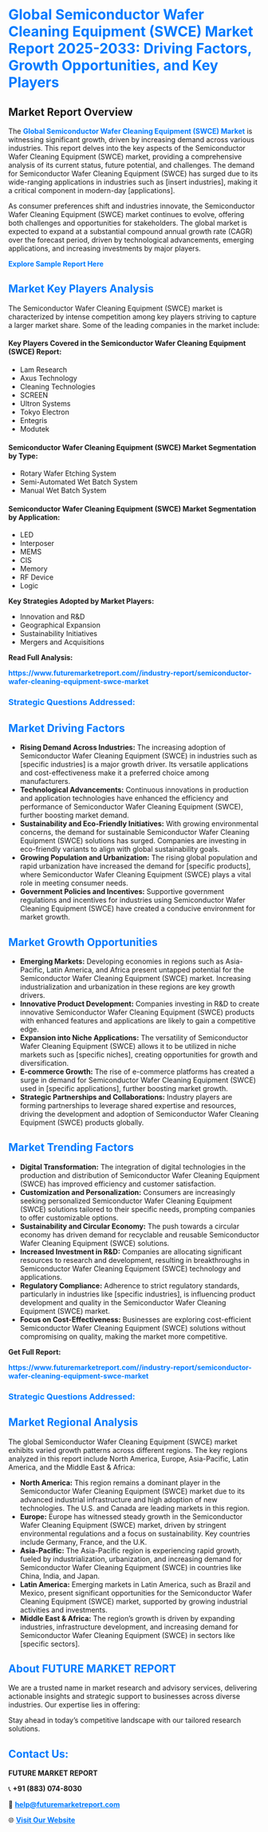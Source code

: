 <h1 style="color: #007BFF;">Global Semiconductor Wafer Cleaning Equipment (SWCE) Market Report 2025-2033: Driving Factors, Growth Opportunities, and Key Players</h1>

<section id="overview">
<h2>Market Report Overview</h2>
<p>The <a href="https://www.futuremarketreport.com//industry-report/semiconductor-wafer-cleaning-equipment-swce-market" style="color: #007BFF; text-decoration: none;"><strong>Global Semiconductor Wafer Cleaning Equipment (SWCE) Market</strong></a> is witnessing significant growth, driven by increasing demand across various industries. This report delves into the key aspects of the Semiconductor Wafer Cleaning Equipment (SWCE) market, providing a comprehensive analysis of its current status, future potential, and challenges. The demand for Semiconductor Wafer Cleaning Equipment (SWCE) has surged due to its wide-ranging applications in industries such as [insert industries], making it a critical component in modern-day [applications].</p>
<p>As consumer preferences shift and industries innovate, the Semiconductor Wafer Cleaning Equipment (SWCE) market continues to evolve, offering both challenges and opportunities for stakeholders. The global market is expected to expand at a substantial compound annual growth rate (CAGR) over the forecast period, driven by technological advancements, emerging applications, and increasing investments by major players.</p>
</section>

<section id="overview">
<p><a href="https://www.futuremarketreport.com//request-sample/reportId=81323" style="color: #007BFF; text-decoration: none;"><strong>Explore Sample Report Here</strong></a></p>
</section>

<section id="key-players">
<h2 style="color: #007BFF;">Market Key Players Analysis</h2>
<p>The Semiconductor Wafer Cleaning Equipment (SWCE) market is characterized by intense competition among key players striving to capture a larger market share. Some of the leading companies in the market include:</p>
<h4>Key Players Covered in the Semiconductor Wafer Cleaning Equipment (SWCE) Report:</h4>
<ul><li>Lam Research</li><li>Axus Technology</li><li>Cleaning Technologies</li><li>SCREEN</li><li>Ultron Systems</li><li>Tokyo Electron</li><li>Entegris</li><li>Modutek</li></ul>
<h4>Semiconductor Wafer Cleaning Equipment (SWCE) Market Segmentation by Type:</h4>
<ul><li>Rotary Wafer Etching System</li><li>Semi-Automated Wet Batch System</li><li>Manual Wet Batch System</li></ul>

<h4>Semiconductor Wafer Cleaning Equipment (SWCE) Market Segmentation by Application:</h4>
<ul><li>LED</li><li>Interposer</li><li>MEMS</li><li>CIS</li><li>Memory</li><li>RF Device</li><li>Logic</li></ul>
<p><strong>Key Strategies Adopted by Market Players:</strong></p>
<ul>
<li>Innovation and R&D</li>
<li>Geographical Expansion</li>
<li>Sustainability Initiatives</li>
<li>Mergers and Acquisitions</li>
</ul>
</section>

<section>
<p><strong>Read Full Analysis: </strong></p><a href="https://www.futuremarketreport.com//industry-report/semiconductor-wafer-cleaning-equipment-swce-market" style="color: #007BFF; text-decoration: none;"><strong>https://www.futuremarketreport.com//industry-report/semiconductor-wafer-cleaning-equipment-swce-market</strong></a>
<h3 style="color: #007BFF;">Strategic Questions Addressed:</h3>
</section>

<section id="driving-factors">
<h2 style="color: #007BFF;">Market Driving Factors</h2>
<ul>
<li><strong>Rising Demand Across Industries:</strong> The increasing adoption of Semiconductor Wafer Cleaning Equipment (SWCE) in industries such as [specific industries] is a major growth driver. Its versatile applications and cost-effectiveness make it a preferred choice among manufacturers.</li>
<li><strong>Technological Advancements:</strong> Continuous innovations in production and application technologies have enhanced the efficiency and performance of Semiconductor Wafer Cleaning Equipment (SWCE), further boosting market demand.</li>
<li><strong>Sustainability and Eco-Friendly Initiatives:</strong> With growing environmental concerns, the demand for sustainable Semiconductor Wafer Cleaning Equipment (SWCE) solutions has surged. Companies are investing in eco-friendly variants to align with global sustainability goals.</li>
<li><strong>Growing Population and Urbanization:</strong> The rising global population and rapid urbanization have increased the demand for [specific products], where Semiconductor Wafer Cleaning Equipment (SWCE) plays a vital role in meeting consumer needs.</li>
<li><strong>Government Policies and Incentives:</strong> Supportive government regulations and incentives for industries using Semiconductor Wafer Cleaning Equipment (SWCE) have created a conducive environment for market growth.</li>
</ul>
</section>

<section id="growth-opportunities">
<h2 style="color: #007BFF;">Market Growth Opportunities</h2>
<ul>
<li><strong>Emerging Markets:</strong> Developing economies in regions such as Asia-Pacific, Latin America, and Africa present untapped potential for the Semiconductor Wafer Cleaning Equipment (SWCE) market. Increasing industrialization and urbanization in these regions are key growth drivers.</li>
<li><strong>Innovative Product Development:</strong> Companies investing in R&D to create innovative Semiconductor Wafer Cleaning Equipment (SWCE) products with enhanced features and applications are likely to gain a competitive edge.</li>
<li><strong>Expansion into Niche Applications:</strong> The versatility of Semiconductor Wafer Cleaning Equipment (SWCE) allows it to be utilized in niche markets such as [specific niches], creating opportunities for growth and diversification.</li>
<li><strong>E-commerce Growth:</strong> The rise of e-commerce platforms has created a surge in demand for Semiconductor Wafer Cleaning Equipment (SWCE) used in [specific applications], further boosting market growth.</li>
<li><strong>Strategic Partnerships and Collaborations:</strong> Industry players are forming partnerships to leverage shared expertise and resources, driving the development and adoption of Semiconductor Wafer Cleaning Equipment (SWCE) products globally.</li>
</ul>
</section>

<section id="trending-factors">
<h2 style="color: #007BFF;">Market Trending Factors</h2>
<ul>
<li><strong>Digital Transformation:</strong> The integration of digital technologies in the production and distribution of Semiconductor Wafer Cleaning Equipment (SWCE) has improved efficiency and customer satisfaction.</li>
<li><strong>Customization and Personalization:</strong> Consumers are increasingly seeking personalized Semiconductor Wafer Cleaning Equipment (SWCE) solutions tailored to their specific needs, prompting companies to offer customizable options.</li>
<li><strong>Sustainability and Circular Economy:</strong> The push towards a circular economy has driven demand for recyclable and reusable Semiconductor Wafer Cleaning Equipment (SWCE) solutions.</li>
<li><strong>Increased Investment in R&D:</strong> Companies are allocating significant resources to research and development, resulting in breakthroughs in Semiconductor Wafer Cleaning Equipment (SWCE) technology and applications.</li>
<li><strong>Regulatory Compliance:</strong> Adherence to strict regulatory standards, particularly in industries like [specific industries], is influencing product development and quality in the Semiconductor Wafer Cleaning Equipment (SWCE) market.</li>
<li><strong>Focus on Cost-Effectiveness:</strong> Businesses are exploring cost-efficient Semiconductor Wafer Cleaning Equipment (SWCE) solutions without compromising on quality, making the market more competitive.</li>
</ul>
</section>

<section>
<p><strong>Get Full Report: </strong></p><a href="https://www.futuremarketreport.com//industry-report/semiconductor-wafer-cleaning-equipment-swce-market" style="color: #007BFF; text-decoration: none;"><strong>https://www.futuremarketreport.com//industry-report/semiconductor-wafer-cleaning-equipment-swce-market</strong></a>
<h3 style="color: #007BFF;">Strategic Questions Addressed:</h3>
</section>


<section id="regional-analysis">
<h2 style="color: #007BFF;">Market Regional Analysis</h2>
<p>The global Semiconductor Wafer Cleaning Equipment (SWCE) market exhibits varied growth patterns across different regions. The key regions analyzed in this report include North America, Europe, Asia-Pacific, Latin America, and the Middle East & Africa:</p>
<ul>
<li><strong>North America:</strong> This region remains a dominant player in the Semiconductor Wafer Cleaning Equipment (SWCE) market due to its advanced industrial infrastructure and high adoption of new technologies. The U.S. and Canada are leading markets in this region.</li>
<li><strong>Europe:</strong> Europe has witnessed steady growth in the Semiconductor Wafer Cleaning Equipment (SWCE) market, driven by stringent environmental regulations and a focus on sustainability. Key countries include Germany, France, and the U.K.</li>
<li><strong>Asia-Pacific:</strong> The Asia-Pacific region is experiencing rapid growth, fueled by industrialization, urbanization, and increasing demand for Semiconductor Wafer Cleaning Equipment (SWCE) in countries like China, India, and Japan.</li>
<li><strong>Latin America:</strong> Emerging markets in Latin America, such as Brazil and Mexico, present significant opportunities for the Semiconductor Wafer Cleaning Equipment (SWCE) market, supported by growing industrial activities and investments.</li>
<li><strong>Middle East & Africa:</strong> The region’s growth is driven by expanding industries, infrastructure development, and increasing demand for Semiconductor Wafer Cleaning Equipment (SWCE) in sectors like [specific sectors].</li>
</ul>
</section>

<footer>
<h2 style="color: #007BFF;">About FUTURE MARKET REPORT</h2>
<p>We are a trusted name in market research and advisory services, delivering actionable insights and strategic support to businesses across diverse industries. Our expertise lies in offering:</p>

<p>Stay ahead in today’s competitive landscape with our tailored research solutions.</p>

<h2 style="color: #007BFF;">Contact Us:</h2>
<p><strong>FUTURE MARKET REPORT</strong></p>
<p>📞 <strong>+91 (883) 074-8030</strong></p>
<p>📧 <strong><a href="mailto:help@futuremarketreport.com" style="color: #007BFF;">help@futuremarketreport.com</a></strong></p>
<p>🌐 <strong><a href="https://www.futuremarketreport.com/" style="color: #007BFF;">Visit Our Website</a></strong></p>
</footer>
